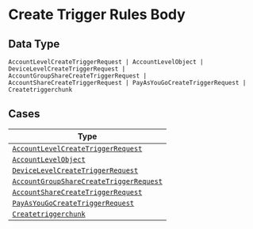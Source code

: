 
# Create Trigger Rules Body

## Data Type

`AccountLevelCreateTriggerRequest | AccountLevelObject | DeviceLevelCreateTriggerRequest | AccountGroupShareCreateTriggerRequest | AccountShareCreateTriggerRequest | PayAsYouGoCreateTriggerRequest | Createtriggerchunk`

## Cases

| Type |
|  --- |
| [`AccountLevelCreateTriggerRequest`](../../../doc/models/account-level-create-trigger-request.md) |
| [`AccountLevelObject`](../../../doc/models/account-level-object.md) |
| [`DeviceLevelCreateTriggerRequest`](../../../doc/models/device-level-create-trigger-request.md) |
| [`AccountGroupShareCreateTriggerRequest`](../../../doc/models/account-group-share-create-trigger-request.md) |
| [`AccountShareCreateTriggerRequest`](../../../doc/models/account-share-create-trigger-request.md) |
| [`PayAsYouGoCreateTriggerRequest`](../../../doc/models/pay-as-you-go-create-trigger-request.md) |
| [`Createtriggerchunk`](../../../doc/models/createtriggerchunk.md) |

